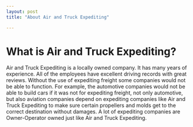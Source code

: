 ```yaml
---
layout: post
title: "About Air and Truck Expediting"

---
```


# What is Air and Truck Expediting?


Air and Truck Expediting is a locally owned company. It has many years of experience. All of the employees have excellent driving records with great reviews. Without the use of expediting freight some companies would not be able to function. For example, the automotive companies would not be able to build cars if it was not for expediting freight, not only automotive, but also aviation companies depend on expediting companies like Air and Truck Expediting to make sure certain propellers and molds get to the correct destination without damages. A lot of expediting companies are Owner-Operator owned just like Air and Truck Expediting.
